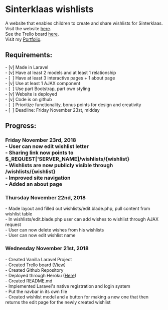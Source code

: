 <h1>Sinterklaas wishlists</h1>
<p>A website that enables children to create and share wishlists for Sinterklaas.<br />
Visit the website <a href="https://murmuring-woodland-16654.herokuapp.com/">here</a>.<br />
See the Trello board <a href="https://trello.com/b/jt0bSx8M/sinterklaas">here</a>.<br />
Visit my <a href="http://www.doriekeberends.nl">Portfolio</a>.</p>

<h2>Requirements:</h2>
- [v] Made in Laravel <br />
- [v] Have at least 2 models and at least 1 relationship<br />
- [&nbsp;&nbsp;] Have at least 3 interactive pages + 1 about page<br />
- [v] Use at least 1 AJAX component<br />
- [&nbsp;&nbsp;] Use part Bootstrap, part own styling<br />
- [v] Website is deployed <br />
- [v] Code is on github<br />
- [&nbsp;&nbsp;] Prioritize functionality, bonus points for design and creativity<br />
- [&nbsp;&nbsp;] Deadline: Friday November 23st, midday<br />

<h2>Progress:</h2>

<h3>Friday November 23rd, 2018<br />
- User can now edit wishlist letter<br />
- Sharing link now points to $_REQUEST['SERVER_NAME]/wishlists/{wishlist}<br />
- Wishlists are now publicly visible through /wishlists/{wishlist}<br />
- Improved site navigation<br />
- Added an about page<br />

<h3>Thursday November 22nd, 2018</h3>
- Made layout and filled out wishlists/edit.blade.php, pull content from wishlist table<br />
- In wishlists/edit.blade.php user can add wishes to wishlist through AJAX request<br />
- User can now delete wishes from his wishlists<br />
- User can now edit wishlist name<br />

<h3>Wednesday November 21st, 2018</h3>
- Created Vanilla Laravel Project<br />
- Created Trello board (<a href="https://trello.com/b/jt0bSx8M/sinterklaas">View</a>)<br />
- Created Github Repository <br />
- Deployed through Heroku (<a href="https://murmuring-woodland-16654.herokuapp.com/">Here</a>)<br />
- Created README.md<br />
- Implemented Laravel's native registration and login system<br />
- Put the navbar in its own file<br />
- Created wishlist model and a button for making a new one that then returns the edit page for the newly created wishlist<br />